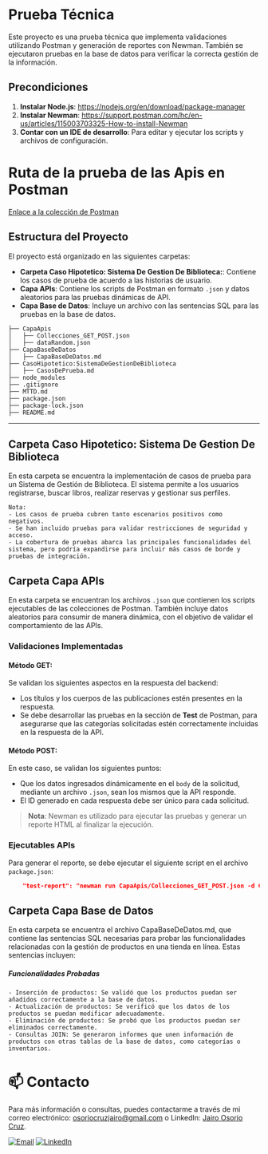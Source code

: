 # Prueba Técnica

Este proyecto es una prueba técnica que implementa validaciones utilizando Postman y generación de reportes con Newman. También se ejecutaron pruebas en la base de datos para verificar la correcta gestión de la información.

## Precondiciones

1. **Instalar Node.js**: https://nodejs.org/en/download/package-manager
2. **Instalar Newman**: https://support.postman.com/hc/en-us/articles/115003703325-How-to-install-Newman
3. **Contar con un IDE de desarrollo**: Para editar y ejecutar los scripts y archivos de configuración.

# Ruta de la prueba de las Apis en Postman

[Enlace a la colección de Postman](https://elements.getpostman.com/redirect?entityId=32063379-9b79064f-313e-4e32-b76f-1c8ac3436b5c&entityType=collection)

## Estructura del Proyecto

El proyecto está organizado en las siguientes carpetas:
- **Carpeta Caso Hipotetico: Sistema De Gestion De Biblioteca:**: Contiene los casos de prueba de acuerdo a las historias de usuario.
- **Capa APIs**: Contiene los scripts de Postman en formato `.json` y datos aleatorios para las pruebas dinámicas de API.
- **Capa Base de Datos**: Incluye un archivo con las sentencias SQL para las pruebas en la base de datos.
````
├── CapaApis
│   ├── Collecciones_GET_POST.json
│   ├── dataRandom.json
├── CapaBaseDeDatos
│   ├── CapaBaseDeDatos.md
├── CasoHipotetico:SistemaDeGestionDeBiblioteca
│   ├── CasosDePrueba.md
├── node_modules
├── .gitignore
├── MTTD.md
├── package.json
├── package-lock.json
├── README.md
````
---

## Carpeta Caso Hipotetico: Sistema De Gestion De Biblioteca

En esta carpeta se encuentra la implementación de casos de prueba para un Sistema de Gestión de Biblioteca. El sistema permite a los usuarios registrarse, buscar libros, realizar reservas y gestionar sus perfiles.
````
Nota:
- Los casos de prueba cubren tanto escenarios positivos como negativos.
- Se han incluido pruebas para validar restricciones de seguridad y acceso.
- La cobertura de pruebas abarca las principales funcionalidades del sistema, pero podría expandirse para incluir más casos de borde y pruebas de integración.
````
## Carpeta Capa APIs

En esta carpeta se encuentran los archivos `.json` que contienen los scripts ejecutables de las colecciones de Postman. También incluye datos aleatorios para consumir de manera dinámica, con el objetivo de validar el comportamiento de las APIs.

### Validaciones Implementadas

#### **Método GET**:
Se validan los siguientes aspectos en la respuesta del backend:

- Los títulos y los cuerpos de las publicaciones estén presentes en la respuesta.
- Se debe desarrollar las pruebas en la sección de **Test** de Postman, para asegurarse que las categorías solicitadas estén correctamente incluidas en la respuesta de la API.

#### **Método POST**:
En este caso, se validan los siguientes puntos:

- Que los datos ingresados dinámicamente en el `body` de la solicitud, mediante un archivo `.json`, sean los mismos que la API responde.
- El ID generado en cada respuesta debe ser único para cada solicitud.

> **Nota**: Newman es utilizado para ejecutar las pruebas y generar un reporte HTML al finalizar la ejecución.
### Ejecutables APIs

Para generar el reporte, se debe ejecutar el siguiente script en el archivo `package.json`:

```json
    "test-report": "newman run CapaApis/Collecciones_GET_POST.json -d CapaApis/dataRandom.json -r html --reporter-html-export Newman_Report.html"
```


## Carpeta Capa Base de Datos

En esta carpeta se encuentra el archivo CapaBaseDeDatos.md, que contiene las sentencias SQL necesarias para probar las funcionalidades relacionadas con la gestión de productos en una tienda en línea. Estas sentencias incluyen:
##### Funcionalidades Probadas

    - Inserción de productos: Se validó que los productos puedan ser añadidos correctamente a la base de datos.
    - Actualización de productos: Se verificó que los datos de los productos se puedan modificar adecuadamente.
    - Eliminación de productos: Se probó que los productos puedan ser eliminados correctamente.
    - Consultas JOIN: Se generaron informes que unen información de productos con otras tablas de la base de datos, como categorías o inventarios.

#  📫 Contacto
Para más información o consultas, puedes contactarme a través de mi correo electrónico: [osoriocruzjairo@gmail.com](mailto:osoriocruzjairo@gmail.com) o LinkedIn: [Jairo Osorio Cruz](https://www.linkedin.com/in/jairo-osorio-c-8461061b3/).

[![Email](https://img.shields.io/badge/-Email-D14836?style=flat&logo=gmail&logoColor=white)](mailto:osoriocruzjairo@gmail.com)
[![LinkedIn](https://img.shields.io/badge/-LinkedIn-0077B5?style=flat&logo=linkedin&logoColor=white)](https://www.linkedin.com/in/jairo-osorio-c-8461061b3/)